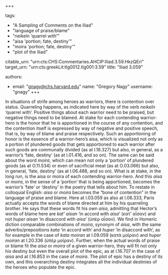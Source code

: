 +++

tags:
- "A Sampling of Comments on the Iliad"
- "language of praise/blame"
- "neikeîn ‘quarrel with’"
- "aisa &#39;portion; fate, destiny&#39;"
- "moira &#39;portion; fate, destiny&#39;"
- "plot of the Iliad"

citable_urn: "urn:cts:CHS:Commentaries.AHCIP:Iliad.3.59.HkzQEri"
target_urn: "urn:cts:greekLit:tlg0012.tlg001:3.59"
title: "Iliad 3.059"

authors:
- email: "gnagy@chs.harvard.edu"
  name: "Gregory Nagy"
  username: "gnagy"
+++

<p>In situations of strife among heroes as warriors, there is contention over status. Quarreling happens, as indicated here by way of the verb <em>neikeîn</em> ‘quarrel with’. Positive things about each warrior need to be praised, but negative things need to be blamed. At stake for each contending warrior-hero is the honor that he is apportioned in the course of any contention, and the contention itself is expressed by way of negative and positive speech, that is, by way of blame and praise respectively. Such an apportioning of honor is the essence of a warrior-hero’s aisa, which is visualized not only as a portion of plundered goods that gets apportioned to each warrior after such goods are communally divided (as at I.18.327) but also, in general, as a warrior’s ‘fate, destiny’ (as at I.01.416, and so on). The same can be said about the word <em>moira</em>, which can mean not only a ‘portion’ of plundered goods (as at O.11.534) or even of sacrificial meat (as at O.03.066) but also, in general, ‘fate, destiny’ (as at I.06.488, and so on). What is at stake, in the long run, is the aisa or moira of each contending warrior-hero. And this <em>aisa</em> or <em>moira</em>, in the sense of a ‘portion’ that is being apportioned, becomes the warrior’s ‘fate’ or ‘destiny’ in the poetry that tells about him. To restate in colloquial English: <em>aisa</em> or <em>moira</em> becomes the “bone of contention” in the language of praise and blame. Here at I.03.059 as also at I.06.333, Paris actually accepts the words of blame directed at him by his quarreling brother. He says that these words fit his own <em>aisa</em>, admitting that Hector’s words of blame here are <em>kat’ aisan</em> ‘in accord with <em>aisa’</em> (κατ’ αἶσαν) and not <em>huper aisan</em> ‘in disaccord with <em>aisa’</em> (ὑπὲρ αἶσαν). We find in Homeric diction comparable combinations of <em>moira</em>, synonym of <em>aisa</em>, with the same adverbs/prepositions <em>kata</em> ‘in accord with’ and <em>huper</em> ‘in disaccord with’, as for example in the case of <em>kata moiran</em> at I.09.059 (κατὰ μοῖραν) and <em>huper moiran</em> at I.20.336 (ὑπὲρ μοῖραν). Further, when the actual words of praise or blame fit the <em>aisa</em> or <em>moira</em> of a given warrior-hero, they will fit not only his destiny but even the overall plot of the epic, as at I.16.707 in the case of <em>aisa</em> and at Ι.16.853 in the case of <em>moira</em>. The plot of epic has a destiny of its own, and this overarching destiny integrates all the individual destinies of the heroes who populate the epic.  </p>